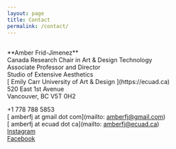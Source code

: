 ```yaml
---
layout: page
title: Contact
permalink: /contact/
---
```


<br />
**Amber Frid-Jimenez**<br/>
Canada Research Chair in Art & Design Technology<br/>
Associate Professor and Director<br/>
Studio of Extensive Aesthetics<br/>
[ Emily Carr University of Art & Design ](https://ecuad.ca)<br/>
520 East 1st Avenue<br/>
Vancouver, BC V5T 0H2<br/>

+1 778 788 5853<br />
[ amberfj at gmail dot com](mailto: amberfj@gmail.com)<br />
[ amberfj at ecuad dot ca](mailto: amberfj@ecuad.ca)<br />
[ Instagram ](https://www.instagram.com/amberfj/)<br />
[ Facebook ](https://www.facebook.com/amber.fridjimenez)<br />

